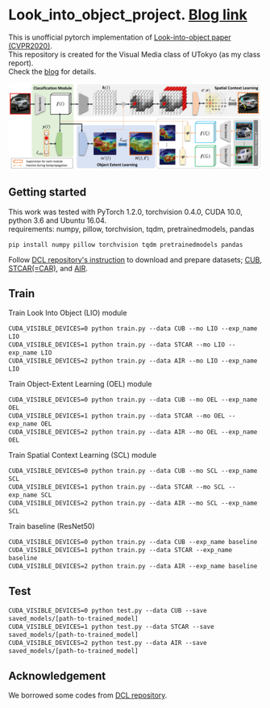 # Look_into_object_project. [Blog link](https://www.notion.so/Look-into-Object-Self-supervised-Structure-Modeling-for-Object-Recognition-826021bdb7ce4969a92c157f0e0acfbe)
This is unofficial pytorch implementation of [Look-into-object paper (CVPR2020)](https://openaccess.thecvf.com/content_CVPR_2020/html/Zhou_Look-Into-Object_Self-Supervised_Structure_Modeling_for_Object_Recognition_CVPR_2020_paper.html). <br>
This repository is created for the Visual Media class of UTokyo (as my class report). <br>
Check the [blog](https://www.notion.so/Look-into-Object-Self-supervised-Structure-Modeling-for-Object-Recognition-826021bdb7ce4969a92c157f0e0acfbe) for details.

<img src="./Teaser.jpg" width="1000" title="Teaser">

## Getting started
This work was tested with PyTorch 1.2.0, torchvision 0.4.0, CUDA 10.0, python 3.6 and Ubuntu 16.04. <br>
requirements: numpy, pillow, torchvision, tqdm, pretrainedmodels, pandas 
```
pip install numpy pillow torchvision tqdm pretrainedmodels pandas 
```
Follow [DCL repository's instruction](https://github.com/JDAI-CV/DCL#datasets-prepare) to download and prepare datasets; [CUB](http://www.vision.caltech.edu/visipedia/CUB-200-2011.html), [STCAR(=CAR)](https://ai.stanford.edu/~jkrause/cars/car_dataset.html), and [AIR](http://www.robots.ox.ac.uk/~vgg/data/fgvc-aircraft/).

## Train
Train Look Into Object (LIO) module
```
CUDA_VISIBLE_DEVICES=0 python train.py --data CUB --mo LIO --exp_name LIO
CUDA_VISIBLE_DEVICES=1 python train.py --data STCAR --mo LIO --exp_name LIO
CUDA_VISIBLE_DEVICES=2 python train.py --data AIR --mo LIO --exp_name LIO
```
Train Object-Extent Learning (OEL) module
```
CUDA_VISIBLE_DEVICES=0 python train.py --data CUB --mo OEL --exp_name OEL
CUDA_VISIBLE_DEVICES=1 python train.py --data STCAR --mo OEL --exp_name OEL
CUDA_VISIBLE_DEVICES=2 python train.py --data AIR --mo OEL --exp_name OEL
```
Train Spatial Context Learning (SCL) module
```
CUDA_VISIBLE_DEVICES=0 python train.py --data CUB --mo SCL --exp_name SCL
CUDA_VISIBLE_DEVICES=1 python train.py --data STCAR --mo SCL --exp_name SCL
CUDA_VISIBLE_DEVICES=2 python train.py --data AIR --mo SCL --exp_name SCL
```
Train baseline (ResNet50)
```
CUDA_VISIBLE_DEVICES=0 python train.py --data CUB --exp_name baseline
CUDA_VISIBLE_DEVICES=1 python train.py --data STCAR --exp_name baseline
CUDA_VISIBLE_DEVICES=2 python train.py --data AIR --exp_name baseline
```

## Test
```
CUDA_VISIBLE_DEVICES=0 python test.py --data CUB --save saved_models/[path-to-trained_model]
CUDA_VISIBLE_DEVICES=1 python test.py --data STCAR --save saved_models/[path-to-trained_model]
CUDA_VISIBLE_DEVICES=2 python test.py --data AIR --save saved_models/[path-to-trained_model]
```

## Acknowledgement
We borrowed some codes from [DCL repository](https://github.com/JDAI-CV/DCL).
